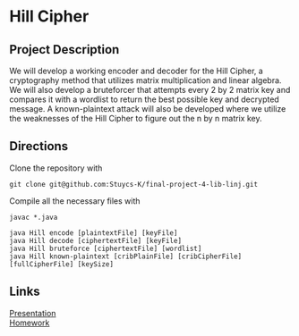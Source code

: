 # Hill Cipher

## Project Description
We will develop a working encoder and decoder for the Hill Cipher, a cryptography method that utilizes matrix multiplication and linear algebra. We will also develop a bruteforcer that attempts every 2 by 2 matrix key and compares it with a wordlist to return the best possible key and decrypted message. A known-plaintext attack will also be developed where we utilize the weaknesses of the Hill Cipher to figure out the n by n matrix key.

## Directions
Clone the repository with 
```
git clone git@github.com:Stuycs-K/final-project-4-lib-linj.git
```

Compile all the necessary files with
```
javac *.java
```

```
java Hill encode [plaintextFile] [keyFile]
java Hill decode [ciphertextFile] [keyFile]
java Hill bruteforce [ciphertextFile] [wordlist]
java Hill known-plaintext [cribPlainFile] [cribCipherFile] [fullCipherFile] [keySize]
```


## Links
[Presentation](https://github.com/Stuycs-K/final-project-4-lib-linj/blob/main/PRESENTATION.md)  
[Homework]()
